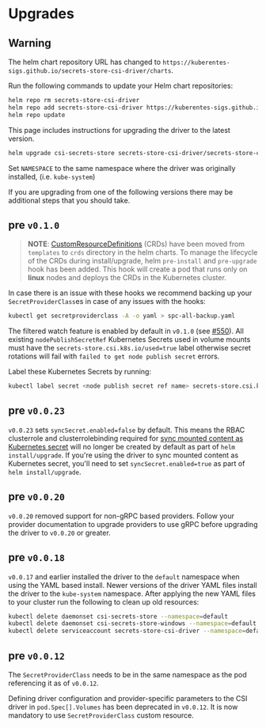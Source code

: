 # Upgrades

<aside class="note warning">
<h1>Warning</h1>

The helm chart repository URL has changed to `https://kuberentes-sigs.github.io/secrets-store-csi-driver/charts`.

Run the following commands to update your Helm chart repositories:

```bash
helm repo rm secrets-store-csi-driver
helm repo add secrets-store-csi-driver https://kuberentes-sigs.github.io/secrets-store-csi-driver/charts
helm repo update
```

</aside>

This page includes instructions for upgrading the driver to the latest version.

```bash
helm upgrade csi-secrets-store secrets-store-csi-driver/secrets-store-csi-driver --namespace=NAMESPACE
```

Set `NAMESPACE` to the same namespace where the driver was originally installed,
(i.e. `kube-system`)

If you are upgrading from one of the following versions there may be additional
steps that you should take.

## pre `v0.1.0`

>**NOTE**: [CustomResourceDefinitions](https://kubernetes.io/docs/concepts/extend-kubernetes/api-extension/custom-resources/) (CRDs) have been moved from `templates` to `crds` directory in the helm charts. To manage the lifecycle of the CRDs during install/upgrade, helm `pre-install` and `pre-upgrade` hook has been added. This hook will create a pod that runs only on **linux** nodes and deploys the CRDs in the Kubernetes cluster.

In case there is an issue with these hooks we recommend backing up your
`SecretProviderClass`es in case of any issues with the hooks:

```bash
kubectl get secretproviderclass -A -o yaml > spc-all-backup.yaml
```

The filtered watch feature is enabled by default in `v0.1.0` (see
[#550](https://github.com/kubernetes-sigs/secrets-store-csi-driver/issues/550)).
All existing `nodePublishSecretRef` Kubernetes Secrets used in volume mounts
must have the `secrets-store.csi.k8s.io/used=true` label otherwise secret
rotations will fail with `failed to get node publish secret` errors.

Label these Kubernetes Secrets by running:

```bash
kubectl label secret <node publish secret ref name> secrets-store.csi.k8s.io/used=true
```

## pre `v0.0.23`

`v0.0.23` sets `syncSecret.enabled=false` by default. This means the RBAC clusterrole and clusterrolebinding required for [sync mounted content as Kubernetes secret](https://secrets-store-csi-driver.sigs.k8s.io/topics/sync-as-kubernetes-secret.html) will no longer be created by default as part of `helm install/upgrade`. If you're using the driver to sync mounted content as Kubernetes secret, you'll need to set `syncSecret.enabled=true` as part of `helm install/upgrade`.

## pre `v0.0.20`

`v0.0.20` removed support for non-gRPC based providers. Follow your provider
documentation to upgrade providers to use gRPC before upgrading the driver to
`v0.0.20` or greater.

## pre `v0.0.18`

`v0.0.17` and earlier installed the driver to the `default` namespace when using
the YAML based install. Newer versions of the driver YAML files install the
driver to the `kube-system` namespace. After applying the new YAML files to your
cluster run the following to clean up old resources:

```bash
kubectl delete daemonset csi-secrets-store --namespace=default
kubectl delete daemonset csi-secrets-store-windows --namespace=default
kubectl delete serviceaccount secrets-store-csi-driver --namespace=default
```

## pre `v0.0.12`

The `SecretProviderClass` needs to be in the same namespace as the pod
referencing it as of `v0.0.12`.

Defining driver configuration and provider-specific parameters to the CSI driver
in `pod.Spec[].Volumes` has been deprecated in `v0.0.12`. It is now mandatory to
use `SecretProviderClass` custom resource.
